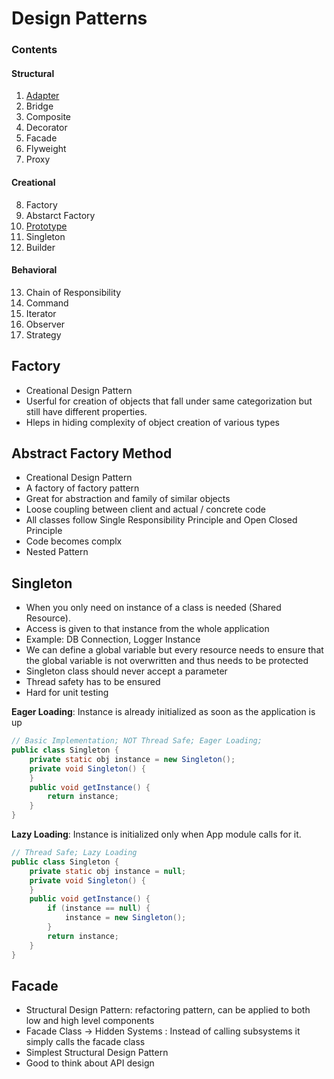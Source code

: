 # Design Patterns


### Contents

#### Structural

1. [Adapter](adapter)
2. Bridge
3. Composite
4. Decorator
5. Facade
6. Flyweight
7. Proxy

#### Creational

8. Factory
9. Abstarct Factory
10. [Prototype](prototype)
11. Singleton
12. Builder

#### Behavioral

13. Chain of Responsibility
14. Command
15. Iterator
16. Observer
17. Strategy


## Factory

- Creational Design Pattern
- Userful for creation of objects that fall under same categorization but still have different properties.
- Hleps in hiding complexity of object creation of various types

## Abstract Factory Method

- Creational Design Pattern
- A factory of factory pattern
- Great for abstraction and family of similar objects
- Loose coupling between client and actual / concrete code
- All classes follow Single Responsibility Principle and Open Closed Principle
- Code becomes complx
- Nested Pattern

## Singleton

- When you only need on instance of a class is needed (Shared Resource).
- Access is given to that instance from the whole application
- Example: DB Connection, Logger Instance
- We can define a global variable but every resource needs to ensure that the global variable is not overwritten and thus needs to be protected
- Singleton class should never accept a parameter
- Thread safety has to be ensured
- Hard for unit testing

**Eager Loading**: Instance is already initialized as soon as the application is up

```java
// Basic Implementation; NOT Thread Safe; Eager Loading;
public class Singleton {
    private static obj instance = new Singleton();
    private void Singleton() {
    }
    public void getInstance() {
        return instance;
    }
}
```

**Lazy Loading**: Instance is initialized only when App module calls for it.

```java
// Thread Safe; Lazy Loading
public class Singleton {
    private static obj instance = null;
    private void Singleton() {
    }
    public void getInstance() {
        if (instance == null) {
            instance = new Singleton();
        }
        return instance;
    }
}
```

## Facade

- Structural Design Pattern: refactoring pattern, can be applied to both low and high level components
- Facade Class -> Hidden Systems : Instead of calling subsystems it simply calls the facade class
- Simplest Structural Design Pattern
- Good to think about API design

